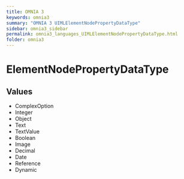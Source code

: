 ```yaml
---
title: OMNIA 3
keywords: omnia3
summary: "OMNIA 3 UIMLElementNodePropertyDataType"
sidebar: omnia3_sidebar
permalink: omnia3_languages_UIMLElementNodePropertyDataType.html
folder: omnia3
---
```


# ElementNodePropertyDataType
## Values

- ComplexOption
- Integer
- Object
- Text
- TextValue
- Boolean
- Image
- Decimal
- Date
- Reference
- Dynamic


